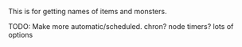 This is for getting names of items and monsters.

TODO: Make more automatic/scheduled. chron? node timers? lots of options
